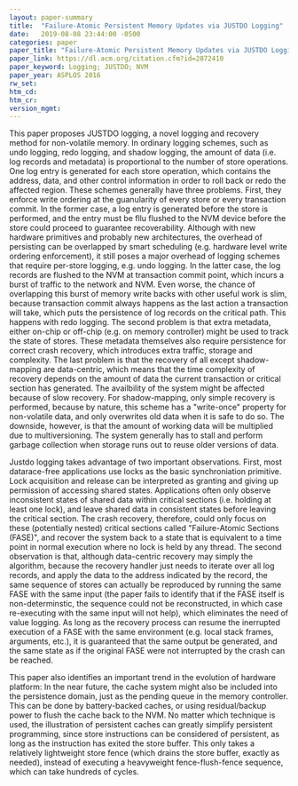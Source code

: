 ```yaml
---
layout: paper-summary
title:  "Failure-Atomic Persistent Memory Updates via JUSTDO Logging"
date:   2019-08-08 23:44:00 -0500
categories: paper
paper_title: "Failure-Atomic Persistent Memory Updates via JUSTDO Logging"
paper_link: https://dl.acm.org/citation.cfm?id=2872410
paper_keyword: Logging; JUSTDO; NVM
paper_year: ASPLOS 2016
rw_set: 
htm_cd: 
htm_cr: 
version_mgmt: 
---
```


This paper proposes JUSTDO logging, a novel logging and recovery method for non-volatile memory. In ordinary logging schemes,
such as undo logging, redo logging, and shadow logging, the amount of data (i.e. log records and metadata) is proportional
to the number of store operations. One log entry is generated for each store operation, which contains the address, data,
and other control information in order to roll back or redo the affected region. These schemes generally have three problems. 
First, they enforce write ordering at the guanularity of every store or every transaction commit. In the former case,
a log entry is generated before the store is performed, and the entry must be fllu flushed to the NVM device before the 
store could proceed to guarantee recoverability. Although with new hardware primitives and probably new architectures, the 
overhead of persisting can be overlapped by smart scheduling (e.g. hardware level write ordering enforcement), it still poses
a major overhead of logging schemes that require per-store logging, e.g. undo logging. In the latter case, the log records are 
flushed to the NVM at transaction commit point, which incurs a burst of traffic to the network and NVM. Even worse, the 
chance of overlapping this burst of memory write backs with other useful work is slim, because transaction commit always 
happens as the last action a transaction will take, which puts the persistence of log records on the critical path. This 
happens with redo logging. The second problem is that extra metadata, either on-chip or off-chip (e.g. on memory controller)
might be used to track the state of stores. These metadata themselves also require persistence for correct crash recovery, 
which introduces extra traffic, storage and complexity. The last problem is that the recovery of all except shadow-mapping 
are data-centric, which means that the time complexity of recovery depends on the amount of data the current transaction
or critical section has generated. The availbility of the system might be affected because of slow recovery. For shadow-mapping,
only simple recovery is performed, because by nature, this scheme has a "write-once" property for non-volatile data, and 
only overwrites old data when it is safe to do so. The downside, however, is that the amount of working data will be multiplied
due to multiversioning. The system generally has to stall and perform garbage collection when storage runs out to reuse
older versions of data.

Justdo logging takes advantage of two important observations. First, most datarace-free applications use locks as the basic 
synchroniation primitive. Lock acquisition and release can be interpreted as granting and giving up permission of accessing
shared states. Applications often only observe inconsistent states of shared data within critical sections (i.e. holding 
at least one lock), and leave shared data in consistent states before leaving the critical section. The crash recovery,
therefore, could only focus on these (potentially nested) critical sections called "Failure-Atomic Sections (FASE)",
and recover the system back to a state that is equivalent to a time point in normal execution where no lock is held by
any thread. The second observation is that, although data-centric recovery may simply the algorithm, because the recovery handler 
just needs to iterate over all log records, and apply the data to the address indicated by the record, the same 
sequence of stores can actually be reproduced by running the same FASE with the same input (the paper fails to identify that
if the FASE itself is non-determinstic, the sequence could not be reconstructed, in which case re-executing with the 
same input will not help), which eliminates the need of value logging. As long as the recovery process can resume the 
inerrupted execution of a FASE with the same environment (e.g. local stack frames, arguments, etc.), it is guaranteed 
that the same output be generated, and the same state as if the original FASE were not interrupted by the crash can be 
reached.

This paper also identifies an important trend in the evolution of hardware platform: In the near future, the cache system 
might also be included into the persistence domain, just as the pending queue in the memory controller. This can be done
by battery-backed caches, or using residual/backup power to flush the cache back to the NVM. No matter which technique 
is used, the illustration of persistent caches can greatly simplify persistent programming, since store instructions can be 
considered of persistent, as long as the instruction has exited the store buffer. This only takes a relatively lightweight 
store fence (which drains the store buffer, exactly as needed), instead of executing a heavyweight fence-flush-fence sequence,
which can take hundreds of cycles. 


